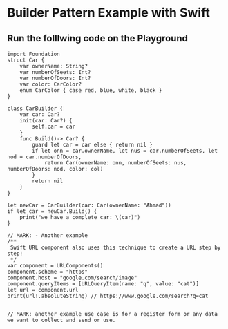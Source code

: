 # Builder Pattern Example with Swift

## Run the folllwing code on the Playground


    import Foundation
    struct Car {
        var ownerName: String?
        var numberOfSeets: Int?
        var numberOfDoors: Int?
        var color: CarColor?
        enum CarColor { case red, blue, white, black }
    }
    
    class CarBuilder {
        var car: Car?
        init(car: Car?) {
            self.car = car
        }
        func Build()-> Car? {
            guard let car = car else { return nil }
            if let onn = car.ownerName, let nus = car.numberOfSeets, let nod = car.numberOfDoors,
                return Car(ownerName: onn, numberOfSeets: nus, numberOfDoors: nod, color: col)
            }
            return nil
        }
    }
    
    let newCar = CarBuilder(car: Car(ownerName: "Ahmad"))
    if let car = newCar.Build() {
        print("we have a complete car: \(car)")
    }
    
    // MARK: - Another example
    /**
     Swift URL component also uses this technique to create a URL step by step!
     */
    var component = URLComponents()
    component.scheme = "https"
    component.host = "google.com/search/image"
    component.queryItems = [URLQueryItem(name: "q", value: "cat")]
    let url = component.url
    print(url!.absoluteString) // https://www.google.com/search?q=cat
    
    
    // MARK: another example use case is for a register form or any data we want to collect and send or use.
    
